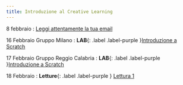 ```yaml
---
title: Introduzione al Creative Learning 
---
```


8 febbraio
: [Leggi attentamente la tua email](#)


16 Febbraio Gruppo Milano
: **LAB**{: .label .label-purple }[Introduzione a Scratch](#)


17 Febbraio Gruppo Reggio Calabria
: **LAB**{: .label .label-purple }[Introduzione a Scratch](#)

18 Febbraio
: **Letture**{: .label .label-purple } [Lettura 1](#)

